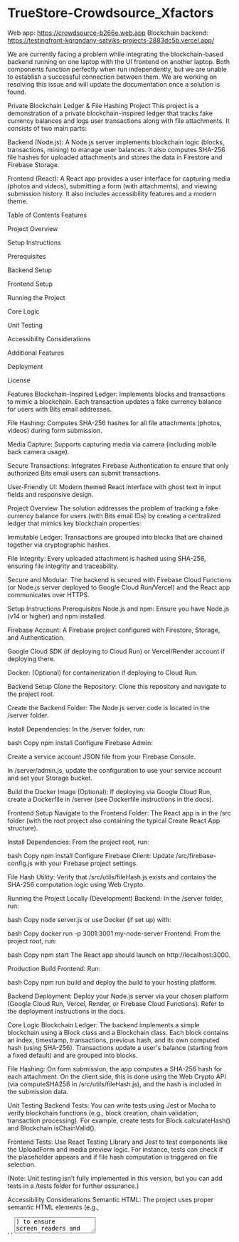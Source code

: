 ﻿# TrueStore-Crowdsource_Xfactors
Web app: https://crowdsource-b266e.web.app
Blockchain backend: https://testingfront-kqrgndany-satviks-projects-2883dc5b.vercel.app/

We are currently facing a problem while integrating the blockchain-based backend running on one laptop with the UI frontend on another laptop. Both components function perfectly when run independently, but we are unable to establish a successful connection between them. We are working on resolving this issue and will update the documentation once a solution is found.


Private Blockchain Ledger & File Hashing Project
This project is a demonstration of a private blockchain-inspired ledger that tracks fake currency balances and logs user transactions along with file attachments. It consists of two main parts:

Backend (Node.js):
A Node.js server implements blockchain logic (blocks, transactions, mining) to manage user balances. It also computes SHA-256 file hashes for uploaded attachments and stores the data in Firestore and Firebase Storage.

Frontend (React):
A React app provides a user interface for capturing media (photos and videos), submitting a form (with attachments), and viewing submission history. It also includes accessibility features and a modern theme.

Table of Contents
Features

Project Overview

Setup Instructions

Prerequisites

Backend Setup

Frontend Setup

Running the Project

Core Logic

Unit Testing

Accessibility Considerations

Additional Features

Deployment

License

Features
Blockchain-Inspired Ledger:
Implements blocks and transactions to mimic a blockchain. Each transaction updates a fake currency balance for users with Bits email addresses.

File Hashing:
Computes SHA-256 hashes for all file attachments (photos, videos) during form submission.

Media Capture:
Supports capturing media via camera (including mobile back camera usage).

Secure Transactions:
Integrates Firebase Authentication to ensure that only authorized Bits email users can submit transactions.

User-Friendly UI:
Modern themed React interface with ghost text in input fields and responsive design.

Project Overview
The solution addresses the problem of tracking a fake currency balance for users (with Bits email IDs) by creating a centralized ledger that mimics key blockchain properties:

Immutable Ledger: Transactions are grouped into blocks that are chained together via cryptographic hashes.

File Integrity: Every uploaded attachment is hashed using SHA-256, ensuring file integrity and traceability.

Secure and Modular: The backend is secured with Firebase Cloud Functions (or Node.js server deployed to Google Cloud Run/Vercel) and the React app communicates over HTTPS.

Setup Instructions
Prerequisites
Node.js and npm: Ensure you have Node.js (v14 or higher) and npm installed.

Firebase Account: A Firebase project configured with Firestore, Storage, and Authentication.

Google Cloud SDK (if deploying to Cloud Run) or Vercel/Render account if deploying there.

Docker: (Optional) for containerization if deploying to Cloud Run.

Backend Setup
Clone the Repository:
Clone this repository and navigate to the project root.

Create the Backend Folder:
The Node.js server code is located in the /server folder.

Install Dependencies:
In the /server folder, run:

bash
Copy
npm install
Configure Firebase Admin:

Create a service account JSON file from your Firebase Console.

In /server/admin.js, update the configuration to use your service account and set your Storage bucket.

Build the Docker Image (Optional):
If deploying via Google Cloud Run, create a Dockerfile in /server (see Dockerfile instructions in the docs).

Frontend Setup
Navigate to the Frontend Folder:
The React app is in the /src folder (with the root project also containing the typical Create React App structure).

Install Dependencies:
From the project root, run:

bash
Copy
npm install
Configure Firebase Client:
Update /src/firebase-config.js with your Firebase project settings.

File Hash Utility:
Verify that /src/utils/fileHash.js exists and contains the SHA-256 computation logic using Web Crypto.

Running the Project
Locally (Development)
Backend:
In the /server folder, run:

bash
Copy
node server.js
or use Docker (if set up) with:

bash
Copy
docker run -p 3001:3001 my-node-server
Frontend:
From the project root, run:

bash
Copy
npm start
The React app should launch on http://localhost:3000.

Production Build
Frontend:
Run:

bash
Copy
npm run build
and deploy the build to your hosting platform.

Backend Deployment:
Deploy your Node.js server via your chosen platform (Google Cloud Run, Vercel, Render, or Firebase Cloud Functions). Refer to the deployment instructions in the docs.

Core Logic
Blockchain Ledger:
The backend implements a simple blockchain using a Block class and a Blockchain class. Each block contains an index, timestamp, transactions, previous hash, and its own computed hash (using SHA-256). Transactions update a user's balance (starting from a fixed default) and are grouped into blocks.

File Hashing:
On form submission, the app computes a SHA-256 hash for each attachment. On the client side, this is done using the Web Crypto API (via computeSHA256 in /src/utils/fileHash.js), and the hash is included in the submission data.

Unit Testing
Backend Tests:
You can write tests using Jest or Mocha to verify blockchain functions (e.g., block creation, chain validation, transaction processing). For example, create tests for Block.calculateHash() and Blockchain.isChainValid().

Frontend Tests:
Use React Testing Library and Jest to test components like the UploadForm and media preview logic. For instance, tests can check if the placeholder appears and if file hash computation is triggered on file selection.

(Note: Unit testing isn’t fully implemented in this version, but you can add tests in a /tests folder for further assurance.)

Accessibility Considerations
Semantic HTML:
The project uses proper semantic HTML elements (e.g., <form>, <label>, <textarea>) to ensure screen readers and assistive technologies can interpret the content.

Placeholder Text & Alt Attributes:
Input fields have ghost text (via placeholder attributes) and images include alt text.

Responsive Design:
CSS is written to support various screen sizes (desktop and mobile). Color contrast and font sizes are chosen for readability.

Additional Features
Mobile Camera Optimization:
The enhanced camera components request the mobile back camera using the constraint { facingMode: { ideal: "environment" } }.

Themed UI:
A custom CSS theme provides a modern look (with consistent colors, spacing, and typography).

Secure Backend:
The backend uses Firebase Admin to securely handle file uploads and verifies Firebase ID tokens to ensure that only authorized users can submit transactions.

Deployment Options:
Detailed instructions are provided for deploying via Google Cloud Run, Vercel, or Firebase Cloud Functions.

Deployment
Google Cloud Run
Create a Dockerfile in /server (see instructions).

Build and Push the Image:

bash
Copy
docker build -t gcr.io/YOUR_PROJECT_ID/my-node-server .
docker push gcr.io/YOUR_PROJECT_ID/my-node-server
Deploy the Image:

bash
Copy
gcloud run deploy my-node-server \
  --image gcr.io/YOUR_PROJECT_ID/my-node-server \
  --platform managed \
  --region us-central1 \
  --allow-unauthenticated
Vercel / Firebase Cloud Functions
Restructure your endpoints as needed and deploy using the respective CLI tools.

License
Include your license information here (e.g., MIT License).
